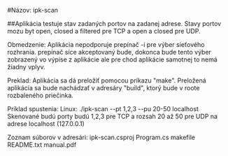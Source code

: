 #Názov: ipk-scan

##Aplikácia testuje stav zadaných portov na zadanej adrese. Stavy portov mozu byt open, closed a filtered pre TCP a open a closed pre UDP.

Obmedzenie:
Aplikácia nepodporuje prepínač -i pre výber sieťového rozhrania. prepínač síce akceptovaný bude, dokonca bude tento výber zobrazený vo výpise z aplikácie ale pre
chod aplikácie samotnej to nemá žiadny vplyv.

Preklad:
Aplikácia sa dá preložiť pomocou príkazu "make". Preložená aplikácia sa bude nachádzať v adresáry "build", ktorý bude v roote rozbaleného priečinka.

Príklad spustenia:
Linux: ./ipk-scan --pt 1,2,3 --pu 20-50 localhost	Skenované budú porty budú 1,2,3 pre TCP a rozsah 20 až 50 pre UDP na adrese localhost (127.0.0.1)

Zoznam súborov v adresári:
ipk-scan.csproj
Program.cs
makefile
README.txt
manual.pdf
